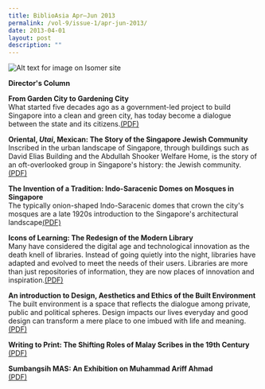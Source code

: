 ```yaml
---
title: BiblioAsia Apr–Jun 2013
permalink: /vol-9/issue-1/apr-jun-2013/
date: 2013-04-01
layout: post
description: ""
---
```



![Alt text for image on Isomer site](/images/covers/ba9-1.jpg)

**Director's Column**

**From Garden City to Gardening City**<br>
What started five decades ago as a government-led project to build Singapore into a clean and green city, has today become a dialogue between the state and its citizens.[(PDF)](/files/pdf/vol-9/issue-1/v9-issue1_GardenCity.pdf)

**Oriental, *Utai*, Mexican: The Story of the Singapore Jewish Community**<br>
Inscribed in the urban landscape of Singapore, through buildings such as David Elias Building and the Abdullah Shooker Welfare Home, is the story of an oft-overlooked group in Singapore's history: the Jewish community.[(PDF)](/files/pdf/vol-9/issue-1/v9-issue1_Jewish.pdf)

**The Invention of a Tradition: Indo-Saracenic Domes on Mosques in Singapore**<br>
The typically onion-shaped Indo-Saracenic domes that crown the city's mosques are a late 1920s introduction to the Singapore's architectural landscape[(PDF)](/files/pdf/vol-9/issue-1/v9-issue1_DomesMosque.pdf)

**Icons of Learning: The Redesign of the Modern Library**<br>
Many have considered the digital age and technological innovation as the death knell of libraries. Instead of going quietly into the night, libraries have adapted and evolved to meet the needs of their users. Libraries are more than just repositories of information, they are now places of innovation and inspiration.[(PDF)](/files/pdf/vol-9/issue-1/v9-issue1_ModernLibrary.pdf)

**An introduction to Design, Aesthetics and Ethics of the Built Environment**<br>
The built environment is a space that reflects the dialogue among private, public and political spheres. Design impacts our lives everyday and good design can transform a mere place to one imbued with life and meaning.[(PDF)](/files/pdf/vol-9/issue-1/v9-issue1_AestheticsEthics.pdf)

**Writing to Print: The Shifting Roles of Malay Scribes in the 19th Century**<br>[(PDF)](/files/pdf/vol-9/issue-1/v9-issue1_MalayScribes.pdf)

**Sumbangsih MAS: An Exhibition on Muhammad Ariff Ahmad**<br>[(PDF)](/files/pdf/vol-9/issue-1/v9-issue1_AriffAhmad.pdf)